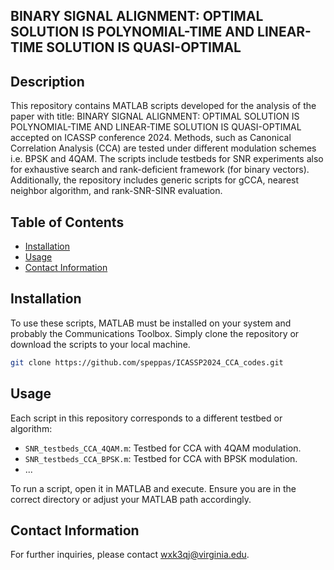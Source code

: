 ## BINARY SIGNAL ALIGNMENT: OPTIMAL SOLUTION IS POLYNOMIAL-TIME AND LINEAR-TIME SOLUTION IS QUASI-OPTIMAL

## Description
This repository contains MATLAB scripts developed for the analysis of the paper with title: BINARY SIGNAL ALIGNMENT: OPTIMAL SOLUTION IS POLYNOMIAL-TIME AND LINEAR-TIME SOLUTION IS QUASI-OPTIMAL accepted on ICASSP conference 2024. Methods, such as Canonical Correlation Analysis (CCA) are tested under different modulation schemes i.e. BPSK and 4QAM. The scripts include testbeds for SNR experiments also for exhaustive search and rank-deficient framework (for binary vectors). Additionally, the repository includes generic scripts for gCCA, nearest neighbor algorithm, and rank-SNR-SINR evaluation.

## Table of Contents
- [Installation](#installation)
- [Usage](#usage)
- [Contact Information](#contactinformation)

## Installation
To use these scripts, MATLAB must be installed on your system and probably the Communications Toolbox. Simply clone the repository or download the scripts to your local machine.

```bash
git clone https://github.com/speppas/ICASSP2024_CCA_codes.git
```
## Usage

Each script in this repository corresponds to a different testbed or algorithm:

- `SNR_testbeds_CCA_4QAM.m`: Testbed for CCA with 4QAM modulation.
- `SNR_testbeds_CCA_BPSK.m`: Testbed for CCA with BPSK modulation.
- ...

To run a script, open it in MATLAB and execute. Ensure you are in the correct directory or adjust your MATLAB path accordingly.

## Contact Information

For further inquiries, please contact wxk3qj@virginia.edu.

